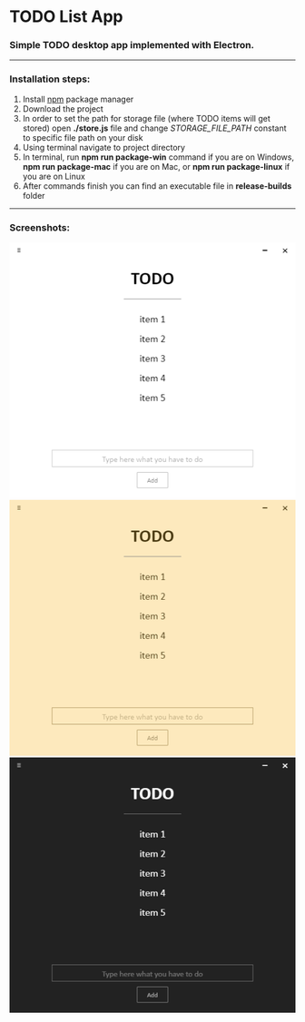 # TODO List App

### Simple TODO desktop app implemented with Electron.
***

### Installation steps:
1. Install [npm](https://nodejs.org/en/) package manager
2. Download the project
3. In order to set the path for storage file (where TODO items will get stored) open **./store.js** file and change *STORAGE_FILE_PATH* constant to specific file path on your disk 
4. Using terminal navigate to project directory
5. In terminal, run **npm run package-win** command if you are on Windows, **npm run package-mac** if you are on Mac, or **npm run package-linux** if you are on Linux
6. After commands finish you can find an executable file in **release-builds** folder

***

### Screenshots:
![screenshot-light-theme](https://github.com/tool7/electron_todo_app/blob/master/assets/screenshot-light-theme.png?raw=true)
![screenshot-solarized-theme](https://github.com/tool7/electron_todo_app/blob/master/assets/screenshot-solarized-theme.png?raw=true)
![screenshot-dark-theme](https://github.com/tool7/electron_todo_app/blob/master/assets/screenshot-dark-theme.png?raw=true)
